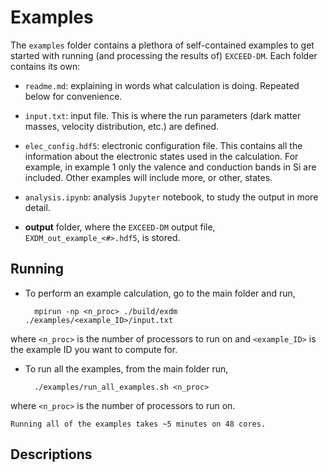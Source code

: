 # Examples

The `examples` folder contains a plethora of self-contained examples to get started with running (and processing the results of) `EXCEED-DM`. Each folder contains its own: 

- `readme.md`: explaining in words what calculation is doing. Repeated below for convenience.

- `input.txt`: input file. This is where the run parameters (dark matter masses, velocity distribution, etc.) are defined. 

- `elec_config.hdf5`: electronic configuration file. This contains all the information about the electronic states used in the calculation. For example, in example 1 only the valence and conduction bands in Si are included. Other examples will include more, or other, states. 

- `analysis.ipynb`: analysis `Jupyter` notebook, to study the output in more detail.

- **output** folder, where the `EXCEED-DM` output file, `EXDM_out_example_<#>.hdf5`, is stored.

## Running

- To perform an example calculation, go to the main folder and run,

        mpirun -np <n_proc> ./build/exdm ./examples/<example_ID>/input.txt

where `<n_proc>` is the number of processors to run on and `<example_ID>` is the example ID you want to compute for.

- To run all the examples, from the main folder run,

        ./examples/run_all_examples.sh <n_proc>

where `<n_proc>` is the number of processors to run on. 

```{warning}
Running all of the examples takes ~5 minutes on 48 cores.
```

## Descriptions

```{include} ../../examples/1/readme.md
```
```{include} ../../examples/2/readme.md
```
```{include} ../../examples/3/readme.md
```
```{include} ../../examples/4/readme.md
```
```{include} ../../examples/5/readme.md
```
```{include} ../../examples/6/readme.md
```
```{include} ../../examples/7/readme.md
```
```{include} ../../examples/8/readme.md
```
```{include} ../../examples/9/readme.md
```
```{include} ../../examples/10/readme.md
```
```{include} ../../examples/11/readme.md
```
```{include} ../../examples/12/readme.md
```
```{include} ../../examples/13/readme.md
```
```{include} ../../examples/14/readme.md
```
```{include} ../../examples/15/readme.md
```
```{include} ../../examples/16/readme.md
```
```{include} ../../examples/17/readme.md
```
